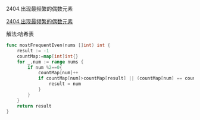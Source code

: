 2404.出现最频繁的偶数元素

[2404.出现最频繁的偶数元素](https://leetcode.cn/problems/most-frequent-even-element/)



解法:哈希表



```go
func mostFrequentEven(nums []int) int {
	result := -1
	countMap:=map[int]int{}
	for _,num := range nums {
		if num %2==0{
			countMap[num]++
			if countMap[num]>countMap[result] || (countMap[num] == countMap[result] && num<result){
				result = num
			}
		}
	}
	return result
}
```
